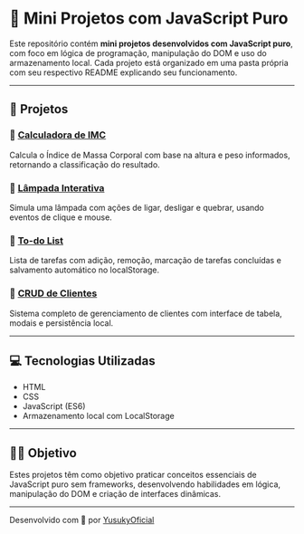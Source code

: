 # 🚀 Mini Projetos com JavaScript Puro

Este repositório contém **mini projetos desenvolvidos com JavaScript puro**, com foco em lógica de programação, manipulação do DOM e uso do armazenamento local. Cada projeto está organizado em uma pasta própria com seu respectivo README explicando seu funcionamento.

---

## 📁 Projetos

### 🔹 [Calculadora de IMC](./calculadora-imc/)
Calcula o Índice de Massa Corporal com base na altura e peso informados, retornando a classificação do resultado.

### 🔹 [Lâmpada Interativa](./lampada/)
Simula uma lâmpada com ações de ligar, desligar e quebrar, usando eventos de clique e mouse.

### 🔹 [To-do List](./todo-list/)
Lista de tarefas com adição, remoção, marcação de tarefas concluídas e salvamento automático no localStorage.

### 🔹 [CRUD de Clientes](./crud-clientes/)
Sistema completo de gerenciamento de clientes com interface de tabela, modais e persistência local.

---

## 💻 Tecnologias Utilizadas

- HTML
- CSS
- JavaScript (ES6)
- Armazenamento local com LocalStorage

---

## 👨‍💻 Objetivo

Estes projetos têm como objetivo praticar conceitos essenciais de JavaScript puro sem frameworks, desenvolvendo habilidades em lógica, manipulação do DOM e criação de interfaces dinâmicas.

---

Desenvolvido com 💚 por [YusukyOficial](https://github.com/YusukyOficial)
